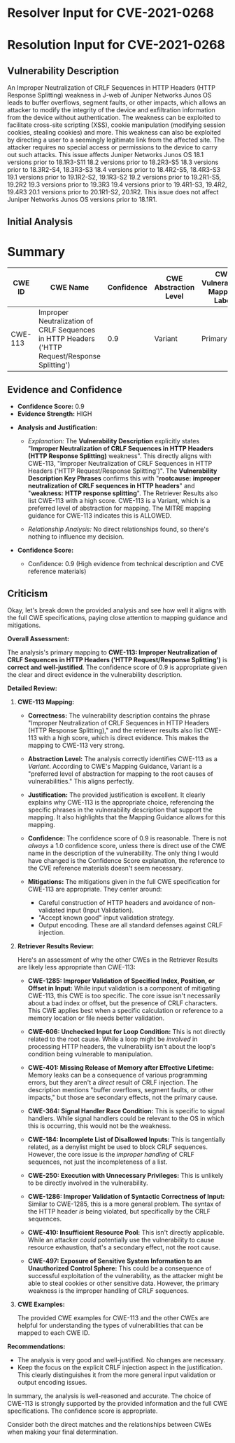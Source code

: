 # Resolver Input for CVE-2021-0268

# Resolution Input for CVE-2021-0268

## Vulnerability Description
An Improper Neutralization of CRLF Sequences in HTTP Headers (HTTP Response Splitting) weakness in J-web of Juniper Networks Junos OS leads to buffer overflows, segment faults, or other impacts, which allows an attacker to modify the integrity of the device and exfiltration information from the device without authentication. The weakness can be exploited to facilitate cross-site scripting (XSS), cookie manipulation (modifying session cookies, stealing cookies) and more. This weakness can also be exploited by directing a user to a seemingly legitimate link from the affected site. The attacker requires no special access or permissions to the device to carry out such attacks. This issue affects Juniper Networks Junos OS 18.1 versions prior to 18.1R3-S11 18.2 versions prior to 18.2R3-S5 18.3 versions prior to 18.3R2-S4, 18.3R3-S3 18.4 versions prior to 18.4R2-S5, 18.4R3-S3 19.1 versions prior to 19.1R2-S2, 19.1R3-S2 19.2 versions prior to 19.2R1-S5, 19.2R2 19.3 versions prior to 19.3R3 19.4 versions prior to 19.4R1-S3, 19.4R2, 19.4R3 20.1 versions prior to 20.1R1-S2, 20.1R2. This issue does not affect Juniper Networks Junos OS versions prior to 18.1R1.

## Initial Analysis
# Summary
| CWE ID | CWE Name | Confidence | CWE Abstraction Level | CWE Vulnerability Mapping Label | CWE-Vulnerability Mapping Notes |
|---|---|---|---|---|---|
| CWE-113 | Improper Neutralization of CRLF Sequences in HTTP Headers ('HTTP Request/Response Splitting') | 0.9 | Variant | Primary | Allowed |

## Evidence and Confidence

*   **Confidence Score:** 0.9
*   **Evidence Strength:** HIGH

- **Analysis and Justification:**  
  - *Explanation:* The **Vulnerability Description** explicitly states "**Improper Neutralization of CRLF Sequences in HTTP Headers (HTTP Response Splitting)** weakness". This directly aligns with CWE-113, "Improper Neutralization of CRLF Sequences in HTTP Headers ('HTTP Request/Response Splitting')". The **Vulnerability Description Key Phrases** confirms this with "**rootcause:** **improper neutralization of CRLF sequences in HTTP headers**" and "**weakness:** **HTTP response splitting**". The Retriever Results also list CWE-113 with a high score. CWE-113 is a Variant, which is a preferred level of abstraction for mapping. The MITRE mapping guidance for CWE-113 indicates this is ALLOWED.
  
  - *Relationship Analysis:* No direct relationships found, so there's nothing to influence my decision.

- **Confidence Score:**  
  - Confidence: 0.9 (High evidence from technical description and CVE reference materials)

## Criticism
Okay, let's break down the provided analysis and see how well it aligns with the full CWE specifications, paying close attention to mapping guidance and mitigations.

**Overall Assessment:**

The analysis's primary mapping to **CWE-113: Improper Neutralization of CRLF Sequences in HTTP Headers ('HTTP Request/Response Splitting')** is **correct and well-justified**. The confidence score of 0.9 is appropriate given the clear and direct evidence in the vulnerability description.

**Detailed Review:**

1.  **CWE-113 Mapping:**

    *   **Correctness:** The vulnerability description contains the phrase "Improper Neutralization of CRLF Sequences in HTTP Headers (HTTP Response Splitting)," and the retriever results also list CWE-113 with a high score, which is direct evidence. This makes the mapping to CWE-113 very strong.

    *   **Abstraction Level:** The analysis correctly identifies CWE-113 as a *Variant*. According to CWE's Mapping Guidance, Variant is a "preferred level of abstraction for mapping to the root causes of vulnerabilities." This aligns perfectly.

    *   **Justification:** The provided justification is excellent.  It clearly explains why CWE-113 is the appropriate choice, referencing the specific phrases in the vulnerability description that support the mapping.  It also highlights that the Mapping Guidance allows for this mapping.

    *   **Confidence:** The confidence score of 0.9 is reasonable. There is not *always* a 1.0 confidence score, unless there is direct use of the CWE name in the description of the vulnerability. The only thing I would have changed is the Confidence Score explanation, the reference to the CVE reference materials doesn't seem necessary.

    *   **Mitigations:** The mitigations given in the full CWE specification for CWE-113 are appropriate. They center around:
        *   Careful construction of HTTP headers and avoidance of non-validated input (Input Validation).
        *   "Accept known good" input validation strategy.
        *   Output encoding. These are all standard defenses against CRLF injection.
2.  **Retriever Results Review:**

    Here's an assessment of why the other CWEs in the Retriever Results are likely less appropriate than CWE-113:

    *   **CWE-1285: Improper Validation of Specified Index, Position, or Offset in Input:** While input validation is a component of mitigating CWE-113, this CWE is too specific. The core issue isn't necessarily about a bad index or offset, but the presence of CRLF characters. This CWE applies best when a specific calculation or reference to a memory location or file needs better validation.

    *   **CWE-606: Unchecked Input for Loop Condition:** This is not directly related to the root cause. While a loop might be *involved* in processing HTTP headers, the vulnerability isn't about the loop's condition being vulnerable to manipulation.

    *   **CWE-401: Missing Release of Memory after Effective Lifetime:**  Memory leaks can be a consequence of various programming errors, but they aren't a *direct* result of CRLF injection. The description mentions "buffer overflows, segment faults, or other impacts," but those are secondary effects, not the primary cause.

    *   **CWE-364: Signal Handler Race Condition:** This is specific to signal handlers. While signal handlers could be relevant to the OS in which this is occurring, this would not be the weakness.

    *   **CWE-184: Incomplete List of Disallowed Inputs:** This is tangentially related, as a denylist might be used to block CRLF sequences. However, the core issue is the *improper handling* of CRLF sequences, not just the incompleteness of a list.

    *   **CWE-250: Execution with Unnecessary Privileges:** This is unlikely to be directly involved in the vulnerability.

    *   **CWE-1286: Improper Validation of Syntactic Correctness of Input:** Similar to CWE-1285, this is a more general problem. The syntax of the HTTP header *is* being violated, but specifically by the CRLF sequences.

    *   **CWE-410: Insufficient Resource Pool:**  This isn't directly applicable. While an attacker *could* potentially use the vulnerability to cause resource exhaustion, that's a secondary effect, not the root cause.

    *   **CWE-497: Exposure of Sensitive System Information to an Unauthorized Control Sphere:** This could be a consequence of successful exploitation of the vulnerability, as the attacker might be able to steal cookies or other sensitive data. However, the primary weakness is the improper handling of CRLF sequences.
3.  **CWE Examples:**

    The provided CWE examples for CWE-113 and the other CWEs are helpful for understanding the types of vulnerabilities that can be mapped to each CWE ID.

**Recommendations:**

*   The analysis is very good and well-justified. No changes are necessary.
*   Keep the focus on the explicit CRLF injection aspect in the justification. This clearly distinguishes it from the more general input validation or output encoding issues.

In summary, the analysis is well-reasoned and accurate. The choice of CWE-113 is strongly supported by the provided information and the full CWE specifications. The confidence score is appropriate.

Consider both the direct matches and the relationships between CWEs
when making your final determination.
        